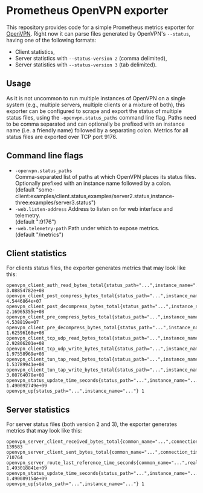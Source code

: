 # Prometheus OpenVPN exporter

This repository provides code for a simple Prometheus metrics exporter
for [OpenVPN](https://openvpn.net/). Right now it can parse files
generated by OpenVPN's `--status`, having one of the following formats:

* Client statistics,
* Server statistics with `--status-version 2` (comma delimited),
* Server statistics with `--status-version 3` (tab delimited).

## Usage

As it is not uncommon to run multiple instances of OpenVPN on a single
system (e.g., multiple servers, multiple clients or a mixture of both),
this exporter can be configured to scrape and export the status of
multiple status files, using the `-openvpn.status_paths` command line
flag. Paths need to be comma separated and can optionally be prefixed
with an instance name (i.e. a friendly name) followed by a separating
colon. Metrics for all status files are exported over TCP port 9176.

## Command line flags

* `-openvpn.status_paths`  
    Comma-separated list of paths at which OpenVPN places its status
    files. Optionally prefixed with an instance name followed by a
    colon.  
    (default "some-client:examples/client.status,examples/server2.status,instance-three:examples/server3.status")
* `-web.listen-address`
    Address to listen on for web interface and telemetry.  
    (default ":9176")
* `-web.telemetry-path`
    Path under which to expose metrics.  
    (default "/metrics")

## Client statistics

For clients status files, the exporter generates metrics that may look
like this:

```
openvpn_client_auth_read_bytes_total{status_path="...",instance_name="..."} 3.08854782e+08
openvpn_client_post_compress_bytes_total{status_path="...",instance_name="..."} 4.5446864e+07
openvpn_client_post_decompress_bytes_total{status_path="...",instance_name="..."} 2.16965355e+08
openvpn_client_pre_compress_bytes_total{status_path="...",instance_name="..."} 4.538819e+07
openvpn_client_pre_decompress_bytes_total{status_path="...",instance_name="..."} 1.62596168e+08
openvpn_client_tcp_udp_read_bytes_total{status_path="...",instance_name="..."} 2.92806201e+08
openvpn_client_tcp_udp_write_bytes_total{status_path="...",instance_name="..."} 1.97558969e+08
openvpn_client_tun_tap_read_bytes_total{status_path="...",instance_name="..."} 1.53789941e+08
openvpn_client_tun_tap_write_bytes_total{status_path="...",instance_name="..."} 3.08764078e+08
openvpn_status_update_time_seconds{status_path="...",instance_name="..."} 1.490092749e+09
openvpn_up{status_path="...",instance_name="..."} 1
```

## Server statistics

For server status files (both version 2 and 3), the exporter generates
metrics that may look like this:

```
openvpn_server_client_received_bytes_total{common_name="...",connection_time="...",real_address="...",status_path="...",instance_name="...",username="...",virtual_address="..."} 139583
openvpn_server_client_sent_bytes_total{common_name="...",connection_time="...",real_address="...",status_path="...",instance_name="...",username="...",virtual_address="..."} 710764
openvpn_server_route_last_reference_time_seconds{common_name="...",real_address="...",status_path="...",instance_name="...",virtual_address="..."} 1.493018841e+09
openvpn_status_update_time_seconds{status_path="...",instance_name="..."} 1.490089154e+09
openvpn_up{status_path="...",instance_name="..."} 1
```
